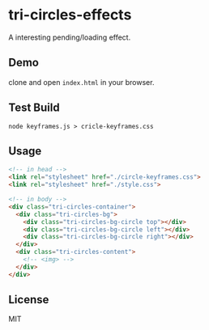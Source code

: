 # tri-circles-effects

A interesting pending/loading effect.

## Demo

clone and open `index.html` in your browser.

## Test Build

`node keyframes.js > cricle-keyframes.css`

## Usage

```html
<!-- in head -->
<link rel="stylesheet" href="./circle-keyframes.css">
<link rel="stylesheet" href="./style.css">

<!-- in body -->
<div class="tri-circles-container">
  <div class="tri-circles-bg">
    <div class="tri-circles-bg-circle top"></div>
    <div class="tri-circles-bg-circle left"></div>
    <div class="tri-circles-bg-circle right"></div>
  </div>
  <div class="tri-circles-content">
    <!-- <img> -->
  </div>
</div>
```

## License

MIT
